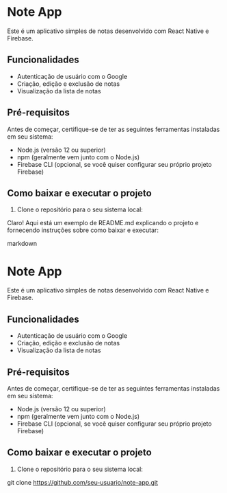 # Note App

Este é um aplicativo simples de notas desenvolvido com React Native e Firebase.

## Funcionalidades

- Autenticação de usuário com o Google
- Criação, edição e exclusão de notas
- Visualização da lista de notas

## Pré-requisitos

Antes de começar, certifique-se de ter as seguintes ferramentas instaladas em seu sistema:

- Node.js (versão 12 ou superior)
- npm (geralmente vem junto com o Node.js)
- Firebase CLI (opcional, se você quiser configurar seu próprio projeto Firebase)

## Como baixar e executar o projeto

1. Clone o repositório para o seu sistema local:

Claro! Aqui está um exemplo de README.md explicando o projeto e fornecendo instruções sobre como baixar e executar:

markdown

# Note App

Este é um aplicativo simples de notas desenvolvido com React Native e Firebase.

## Funcionalidades

- Autenticação de usuário com o Google
- Criação, edição e exclusão de notas
- Visualização da lista de notas

## Pré-requisitos

Antes de começar, certifique-se de ter as seguintes ferramentas instaladas em seu sistema:

- Node.js (versão 12 ou superior)
- npm (geralmente vem junto com o Node.js)
- Firebase CLI (opcional, se você quiser configurar seu próprio projeto Firebase)

## Como baixar e executar o projeto

1. Clone o repositório para o seu sistema local:

git clone https://github.com/seu-usuario/note-app.git
